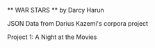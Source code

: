 ** WAR STARS **
by Darcy Harun

JSON Data from Darius Kazemi's corpora project

Project 1: A Night at the Movies
